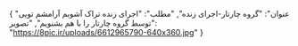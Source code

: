 {
  "عنوان": "گروه چارتار-اجرای زنده",
  "مطلب": "اجرای زنده تراک آشوبم آرامشم تویی توسط گروه چارتار را با هم بشنویم",
  "تصویر": "https://8pic.ir/uploads/6612965790-640x360.jpg"
}
